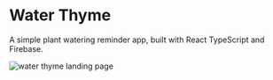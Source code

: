# Water Thyme

A simple plant watering reminder app, built with React TypeScript and Firebase.

<img src='https://i.imgur.com/eNvvOQI.png' alt='water thyme landing page'/>
